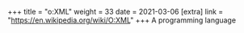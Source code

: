 +++
title = "o:XML"
weight = 33
date = 2021-03-06
[extra]
link = "https://en.wikipedia.org/wiki/O:XML"
+++
A programming language

